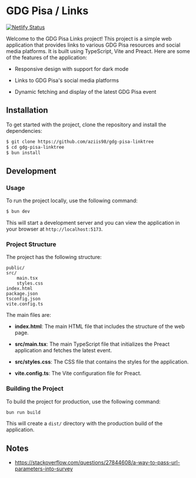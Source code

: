 # GDG Pisa / Links

[![Netlify Status](https://api.netlify.com/api/v1/badges/85cb3619-ead6-49e1-ba01-1faa0720b787/deploy-status)](https://app.netlify.com/sites/lambent-bunny-988790/deploys)

Welcome to the GDG Pisa Links project! This project is a simple web application
that provides links to various GDG Pisa resources and social media platforms. It
is built using TypeScript, Vite and Preact. Here are some of the features of the
application:

- Responsive design with support for dark mode

- Links to GDG Pisa's social media platforms

- Dynamic fetching and display of the latest GDG Pisa event

## Installation

To get started with the project, clone the repository and install the
dependencies:

```sh
$ git clone https://github.com/aziis98/gdg-pisa-linktree
$ cd gdg-pisa-linktree
$ bun install
```

## Development

### Usage

To run the project locally, use the following command:

```sh
$ bun dev
```

This will start a development server and you can view the application in your
browser at `http://localhost:5173`.

### Project Structure

The project has the following structure:

```
public/
src/
    main.tsx
    styles.css
index.html
package.json
tsconfig.json
vite.config.ts
```

The main files are:

- **index.html**: The main HTML file that includes the structure of the web
  page.

- **src/main.tsx**: The main TypeScript file that initializes the Preact
  application and fetches the latest event.

- **src/styles.css**: The CSS file that contains the styles for the
  application.

- **vite.config.ts**: The Vite configuration file for Preact.

### Building the Project

To build the project for production, use the following command:

```sh
bun run build
```

This will create a `dist/` directory with the production build of the
application.

## Notes

- https://stackoverflow.com/questions/27844608/a-way-to-pass-url-parameters-into-survey
